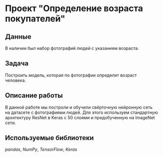 # Проект "Определение возраста покупателей"


## Данные
 В наличии был набор фотографий людей с указанием возраста.


## Задача
Построить модель, которая по фотографии определит возраст человека.


## Описание работы
В данной работе мы построли и обучили свёрточную нейронную сеть на датасете с фотографиями людей. Для этого используем стандартную архитектуру ResNet в Keras с 50 слоями и предобученную на ImageNet сети.


## Используемые библиотеки
*pandas*, *NumPy*, *TensorFlow*, *Keras*